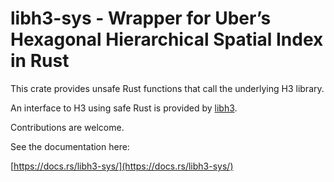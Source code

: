# libh3-sys - Wrapper for Uber’s Hexagonal Hierarchical Spatial Index in Rust

This crate provides unsafe Rust functions that call the underlying H3 library.

An interface to H3 using safe Rust is provided by [libh3](https://docs.rs/libh3/).

Contributions are welcome.

See the documentation here:

[https://docs.rs/libh3-sys/](https://docs.rs/libh3-sys/)
